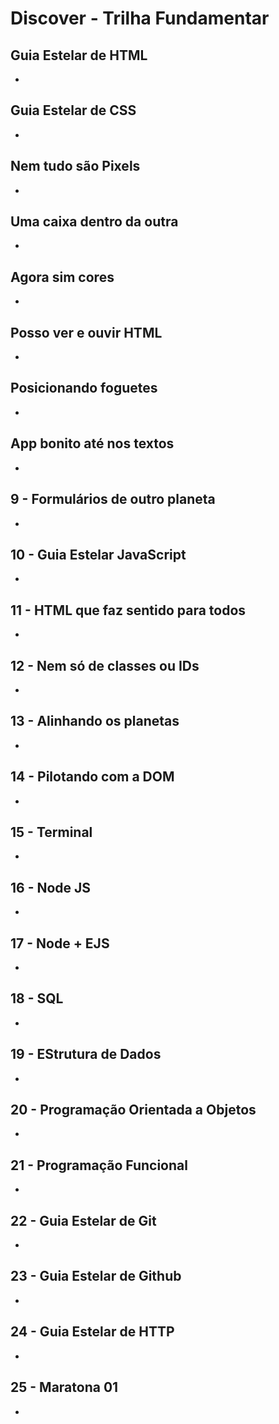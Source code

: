 # Discover - Trilha Fundamentar

## Guia Estelar de HTML

-

## Guia Estelar de CSS

-

## Nem tudo são Pixels

-

## Uma caixa dentro da outra

-

## Agora sim cores

-

## Posso ver e ouvir HTML

-

## Posicionando foguetes

-

## App bonito até nos textos

-

## 9 - Formulários de outro planeta

-

## 10 - Guia Estelar JavaScript

-

## 11 - HTML que faz sentido para todos

-

## 12 - Nem só de classes ou IDs

-

## 13 - Alinhando os planetas
-

## 14 - Pilotando com a DOM
-

## 15 - Terminal
-

## 16 - Node JS
-

## 17 - Node + EJS
-

## 18 - SQL
-

## 19 - EStrutura de Dados
-

## 20 - Programação Orientada a Objetos
-

## 21 - Programação Funcional
-

## 22 - Guia Estelar de Git
-

## 23 - Guia Estelar de Github
-

## 24 - Guia Estelar de HTTP
-

## 25 - Maratona 01
-
